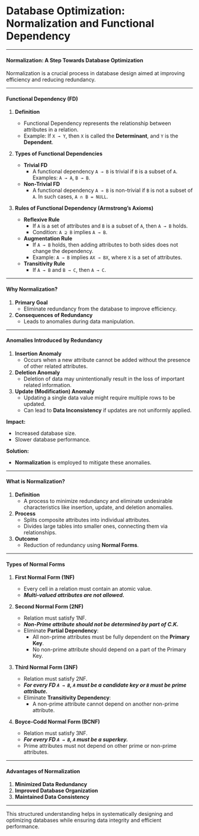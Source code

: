 # Database Optimization: Normalization and Functional Dependency  

---

#### **Normalization: A Step Towards Database Optimization**  
Normalization is a crucial process in database design aimed at improving efficiency and reducing redundancy.

---

#### **Functional Dependency (FD)**  
1. **Definition**  
   - Functional Dependency represents the relationship between attributes in a relation.  
   - Example: If `X → Y`, then `X` is called the **Determinant**, and `Y` is the **Dependent**.  

2. **Types of Functional Dependencies**  
   - **Trivial FD**  
     - A functional dependency `A → B` is trivial if `B` is a subset of `A`. Examples: `A → A`, `B → B`.  
   - **Non-Trivial FD**  
     - A functional dependency `A → B` is non-trivial if `B` is not a subset of `A`. In such cases, `A ∩ B = NULL`.  

3. **Rules of Functional Dependency (Armstrong’s Axioms)**  
   - **Reflexive Rule**  
     - If `A` is a set of attributes and `B` is a subset of `A`, then `A → B` holds.  
     - Condition: `A ⊇ B` implies `A → B`.  
   - **Augmentation Rule**  
     - If `A → B` holds, then adding attributes to both sides does not change the dependency.  
     - Example: `A → B` implies `AX → BX`, where `X` is a set of attributes.  
   - **Transitivity Rule**  
     - If `A → B` and `B → C`, then `A → C`.  

---

#### **Why Normalization?**  
1. **Primary Goal**  
   - Eliminate redundancy from the database to improve efficiency.  
2. **Consequences of Redundancy**  
   - Leads to anomalies during data manipulation.  

---

#### **Anomalies Introduced by Redundancy**  
1. **Insertion Anomaly**  
   - Occurs when a new attribute cannot be added without the presence of other related attributes.  
2. **Deletion Anomaly**  
   - Deletion of data may unintentionally result in the loss of important related information.  
3. **Update (Modification) Anomaly**  
   - Updating a single data value might require multiple rows to be updated.  
   - Can lead to **Data Inconsistency** if updates are not uniformly applied.  

**Impact:**  
- Increased database size.  
- Slower database performance.  

**Solution:**  
- **Normalization** is employed to mitigate these anomalies.  

---

#### **What is Normalization?**  
1. **Definition**  
   - A process to minimize redundancy and eliminate undesirable characteristics like insertion, update, and deletion anomalies.  
2. **Process**  
   - Splits composite attributes into individual attributes.  
   - Divides large tables into smaller ones, connecting them via relationships.  
3. **Outcome**  
   - Reduction of redundancy using **Normal Forms**.  

---

#### **Types of Normal Forms**  
1. **First Normal Form (1NF)**  
   - Every cell in a relation must contain an atomic value.  
   - ***Multi-valued attributes are not allowed.***  

2. **Second Normal Form (2NF)**  
   - Relation must satisfy 1NF.
   - ***Non-Prime attribute should not be determined by part of C.K.***
   - Eliminate **Partial Dependency**:  
     - All non-prime attributes must be fully dependent on the **Primary Key**.  
     - No non-prime attribute should depend on a part of the Primary Key.  

3. **Third Normal Form (3NF)**  
   - Relation must satisfy 2NF.
   - ***For every FD `A → B`, `A` must be a candidate key or `B` must be prime attribute.***
   - Eliminate **Transitivity Dependency**:  
     - A non-prime attribute cannot depend on another non-prime attribute.  

4. **Boyce-Codd Normal Form (BCNF)**  
   - Relation must satisfy 3NF.  
   - ***For every FD `A → B`, `A` must be a superkey.*** 
   - Prime attributes must not depend on other prime or non-prime attributes.  

---

#### **Advantages of Normalization**  
1. **Minimized Data Redundancy**  
2. **Improved Database Organization**  
3. **Maintained Data Consistency**  

--- 

This structured understanding helps in systematically designing and optimizing databases while ensuring data integrity and efficient performance.

